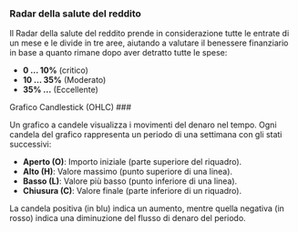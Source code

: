 ### Radar della salute del reddito

Il Radar della salute del reddito prende in considerazione tutte le entrate di un mese e le divide in tre aree, 
aiutando a valutare il benessere finanziario in base a quanto rimane dopo aver detratto tutte le spese:

- **0 ... 10%** (critico)
- **10 ... 35%** (Moderato)
- **35% ...** (Eccellente)

Grafico Candlestick (OHLC) ###

Un grafico a candele visualizza i movimenti del denaro nel tempo. Ogni candela del grafico rappresenta un periodo di una 
settimana con gli stati successivi:
- **Aperto (O)**: Importo iniziale (parte superiore del riquadro).
- **Alto (H)**: Valore massimo (punto superiore di una linea).
- **Basso (L)**: Valore più basso (punto inferiore di una linea).
- **Chiusura (C)**: Valore finale (parte inferiore di un riquadro).

La candela positiva (in blu) indica un aumento, mentre quella negativa (in rosso) indica una diminuzione del flusso 
di denaro del periodo.